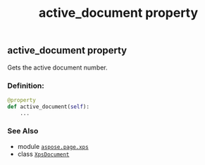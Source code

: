 ﻿---
title: active_document property
second_title: Aspose.Page for Python via .NET API References
description: 
type: docs
weight: 500
url: /python-net/aspose.page.xps/xpsdocument/active_document/
is_root: false
---

## active_document property


Gets the active document number.
### Definition:
```python
@property
def active_document(self):
    ...
```

### See Also
* module [`aspose.page.xps`](../../)
* class [`XpsDocument`](/page/python-net/aspose.page.xps/xpsdocument)
